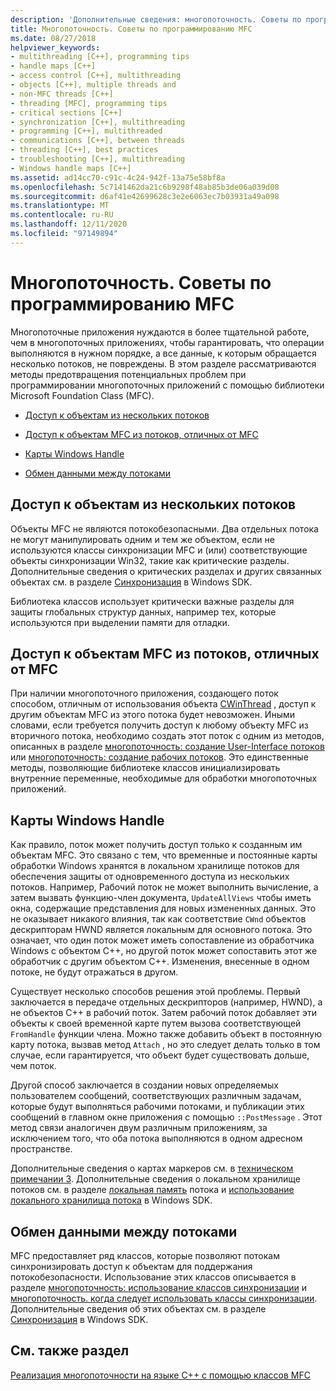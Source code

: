 ```yaml
---
description: 'Дополнительные сведения: многопоточность. Советы по программированию MFC'
title: Многопоточность. Советы по программированию MFC
ms.date: 08/27/2018
helpviewer_keywords:
- multithreading [C++], programming tips
- handle maps [C++]
- access control [C++], multithreading
- objects [C++], multiple threads and
- non-MFC threads [C++]
- threading [MFC], programming tips
- critical sections [C++]
- synchronization [C++], multithreading
- programming [C++], multithreaded
- communications [C++], between threads
- threading [C++], best practices
- troubleshooting [C++], multithreading
- Windows handle maps [C++]
ms.assetid: ad14cc70-c91c-4c24-942f-13a75e58bf8a
ms.openlocfilehash: 5c7141462da21c6b9298f48ab85b3de06a039d08
ms.sourcegitcommit: d6af41e42699628c3e2e6063ec7b03931a49a098
ms.translationtype: MT
ms.contentlocale: ru-RU
ms.lasthandoff: 12/11/2020
ms.locfileid: "97149894"
---
```

# <a name="multithreading-mfc-programming-tips"></a>Многопоточность. Советы по программированию MFC

Многопоточные приложения нуждаются в более тщательной работе, чем в многопоточных приложениях, чтобы гарантировать, что операции выполняются в нужном порядке, а все данные, к которым обращается несколько потоков, не повреждены. В этом разделе рассматриваются методы предотвращения потенциальных проблем при программировании многопоточных приложений с помощью библиотеки Microsoft Foundation Class (MFC).

- [Доступ к объектам из нескольких потоков](#_core_accessing_objects_from_multiple_threads)

- [Доступ к объектам MFC из потоков, отличных от MFC](#_core_accessing_mfc_objects_from_non.2d.mfc_threads)

- [Карты Windows Handle](#_core_windows_handle_maps)

- [Обмен данными между потоками](#_core_communicating_between_threads)

## <a name="accessing-objects-from-multiple-threads"></a><a name="_core_accessing_objects_from_multiple_threads"></a> Доступ к объектам из нескольких потоков

Объекты MFC не являются потокобезопасными. Два отдельных потока не могут манипулировать одним и тем же объектом, если не используются классы синхронизации MFC и (или) соответствующие объекты синхронизации Win32, такие как критические разделы. Дополнительные сведения о критических разделах и других связанных объектах см. в разделе [Синхронизация](/windows/win32/Sync/synchronization) в Windows SDK.

Библиотека классов использует критически важные разделы для защиты глобальных структур данных, например тех, которые используются при выделении памяти для отладки.

## <a name="accessing-mfc-objects-from-non-mfc-threads"></a><a name="_core_accessing_mfc_objects_from_non.2d.mfc_threads"></a> Доступ к объектам MFC из потоков, отличных от MFC

При наличии многопоточного приложения, создающего поток способом, отличным от использования объекта [CWinThread](../mfc/reference/cwinthread-class.md) , доступ к другим объектам MFC из этого потока будет невозможен. Иными словами, если требуется получить доступ к любому объекту MFC из вторичного потока, необходимо создать этот поток с одним из методов, описанных в разделе [многопоточность: создание User-Interface потоков](multithreading-creating-user-interface-threads.md) или [многопоточность: создание рабочих потоков](multithreading-creating-worker-threads.md). Это единственные методы, позволяющие библиотеке классов инициализировать внутренние переменные, необходимые для обработки многопоточных приложений.

## <a name="windows-handle-maps"></a><a name="_core_windows_handle_maps"></a> Карты Windows Handle

Как правило, поток может получить доступ только к созданным им объектам MFC. Это связано с тем, что временные и постоянные карты обработки Windows хранятся в локальном хранилище потоков для обеспечения защиты от одновременного доступа из нескольких потоков. Например, Рабочий поток не может выполнить вычисление, а затем вызвать функцию-член документа, `UpdateAllViews` чтобы иметь окна, содержащие представления для новых измененных данных. Это не оказывает никакого влияния, так как соответствие `CWnd` объектов дескрипторам HWND является локальным для основного потока. Это означает, что один поток может иметь сопоставление из обработчика Windows с объектом C++, но другой поток может сопоставить этот же обработчик с другим объектом C++. Изменения, внесенные в одном потоке, не будут отражаться в другом.

Существует несколько способов решения этой проблемы. Первый заключается в передаче отдельных дескрипторов (например, HWND), а не объектов C++ в рабочий поток. Затем рабочий поток добавляет эти объекты к своей временной карте путем вызова соответствующей `FromHandle` функции члена. Можно также добавить объект в постоянную карту потока, вызвав метод `Attach` , но это следует делать только в том случае, если гарантируется, что объект будет существовать дольше, чем поток.

Другой способ заключается в создании новых определяемых пользователем сообщений, соответствующих различным задачам, которые будут выполняться рабочими потоками, и публикации этих сообщений в главном окне приложения с помощью `::PostMessage` . Этот метод связи аналогичен двум различным приложениям, за исключением того, что оба потока выполняются в одном адресном пространстве.

Дополнительные сведения о картах маркеров см. в [техническом примечании 3](../mfc/tn003-mapping-of-windows-handles-to-objects.md). Дополнительные сведения о локальном хранилище потоков см. в разделе [локальная память](/windows/win32/ProcThread/thread-local-storage) потока и [использование локального хранилища потока](/windows/win32/ProcThread/using-thread-local-storage) в Windows SDK.

## <a name="communicating-between-threads"></a><a name="_core_communicating_between_threads"></a> Обмен данными между потоками

MFC предоставляет ряд классов, которые позволяют потокам синхронизировать доступ к объектам для поддержания потокобезопасности. Использование этих классов описывается в разделе [многопоточность: использование классов синхронизации](multithreading-how-to-use-the-synchronization-classes.md) и [многопоточность. когда следует использовать классы синхронизации](multithreading-when-to-use-the-synchronization-classes.md). Дополнительные сведения об этих объектах см. в разделе [Синхронизация](/windows/win32/Sync/synchronization) в Windows SDK.

## <a name="see-also"></a>См. также раздел

[Реализация многопоточности на языке C++ с помощью классов MFC](multithreading-with-cpp-and-mfc.md)

